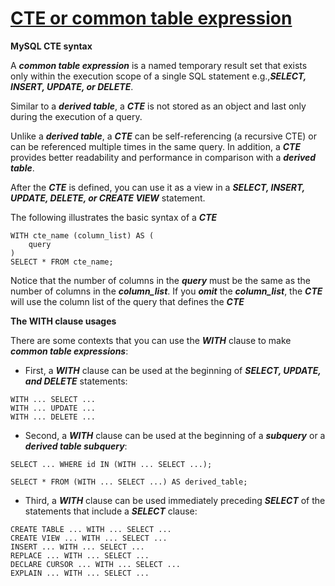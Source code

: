 # [**CTE or common table expression**](https://www.mysqltutorial.org/mysql-cte/)

**MySQL CTE syntax**

A **_common table expression_** is a named temporary result set that exists only within the execution scope of a single SQL statement e.g.,**_SELECT, INSERT, UPDATE, or DELETE_**.


Similar to a **_derived table_**, a **_CTE_** is not stored as an object and last only during the execution of a query.

Unlike a **_derived table_**, a **_CTE_** can be self-referencing (a recursive CTE) or can be referenced multiple times in the same query. In addition, a **_CTE_** provides better readability and performance in comparison with a **_derived table_**.

After the **_CTE_** is defined, you can use it as a view in a **_SELECT, INSERT, UPDATE, DELETE, or CREATE VIEW_** statement.

The following illustrates the basic syntax of a **_CTE_**
```
WITH cte_name (column_list) AS (
    query
) 
SELECT * FROM cte_name;
```

Notice that the number of columns in the **_query_** must be the same as the number of columns in the **_column_list_**. If you **_omit_** the **_column_list_**, the **_CTE_** will use the column list of the query that defines the **_CTE_**


**The WITH clause usages**

There are some contexts that you can use the **_WITH_** clause to make **_common table expressions_**:

* First, a **_WITH_** clause can be used at the beginning of **_SELECT, UPDATE, and DELETE_** statements:
```
WITH ... SELECT ...
WITH ... UPDATE ...
WITH ... DELETE ...
```

* Second, a **_WITH_** clause can be used at the beginning of a **_subquery_** or a **_derived table subquery_**:
```
SELECT ... WHERE id IN (WITH ... SELECT ...);

SELECT * FROM (WITH ... SELECT ...) AS derived_table;
```

* Third, a **_WITH_** clause can be used immediately preceding **_SELECT_** of the statements that include a **_SELECT_** clause:
```
CREATE TABLE ... WITH ... SELECT ...
CREATE VIEW ... WITH ... SELECT ...
INSERT ... WITH ... SELECT ...
REPLACE ... WITH ... SELECT ...
DECLARE CURSOR ... WITH ... SELECT ...
EXPLAIN ... WITH ... SELECT ...
```





